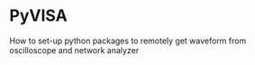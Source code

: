 # PyVISA
How to set-up python packages to remotely get waveform from oscilloscope and network analyzer
